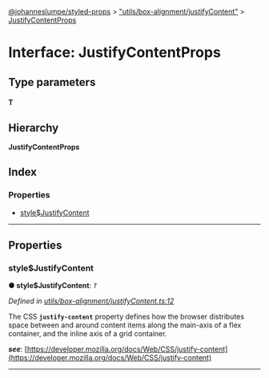 [@johanneslumpe/styled-props](../README.md) > ["utils/box-alignment/justifyContent"](../modules/_utils_box_alignment_justifycontent_.md) > [JustifyContentProps](../interfaces/_utils_box_alignment_justifycontent_.justifycontentprops.md)

# Interface: JustifyContentProps

## Type parameters
#### T 
## Hierarchy

**JustifyContentProps**

## Index

### Properties

* [style$JustifyContent](_utils_box_alignment_justifycontent_.justifycontentprops.md#style_justifycontent)

---

## Properties

<a id="style_justifycontent"></a>

###  style$JustifyContent

**● style$JustifyContent**: *`T`*

*Defined in [utils/box-alignment/justifyContent.ts:12](https://github.com/johanneslumpe/styled-props/blob/8e709f1/src/utils/box-alignment/justifyContent.ts#L12)*

The CSS **`justify-content`** property defines how the browser distributes space between and around content items along the main-axis of a flex container, and the inline axis of a grid container.

*__see__*: [https://developer.mozilla.org/docs/Web/CSS/justify-content](https://developer.mozilla.org/docs/Web/CSS/justify-content)

___

